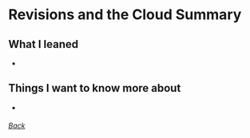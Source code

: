 # Revisions and the Cloud Summary
##  What I leaned
- 

## Things I want to know more about
- 

###### [Back](https://github.com/CodeMell/CodeMell.github.io/blob/main/reading-notes%20repot.md)
